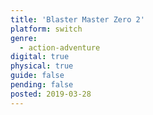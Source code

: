 ```yaml
---
title: 'Blaster Master Zero 2'
platform: switch
genre:
  - action-adventure
digital: true
physical: true
guide: false
pending: false
posted: 2019-03-28
---
```

